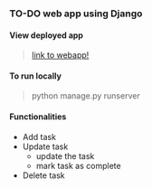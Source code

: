 ### TO-DO web app using Django

#### View deployed app

> [link to webapp!](https://mytodo-webapp.herokuapp.com/)

#### To run locally
> python manage.py runserver
#### Functionalities
- Add task
- Update task
    - update the task
    - mark task as complete
 - Delete task

